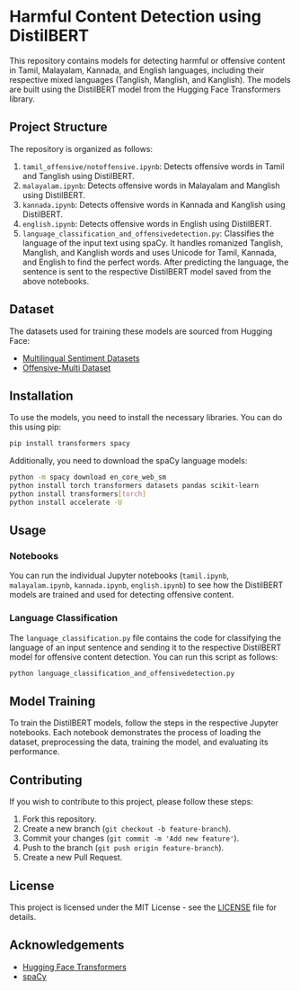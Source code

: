 # Harmful Content Detection using DistilBERT

This repository contains models for detecting harmful or offensive content in Tamil, Malayalam, Kannada, and English languages, including their respective mixed languages (Tanglish, Manglish, and Kanglish). The models are built using the DistilBERT model from the Hugging Face Transformers library.

## Project Structure

The repository is organized as follows:

1. `tamil_offensive/notoffensive.ipynb`: Detects offensive words in Tamil and Tanglish using DistilBERT.
2. `malayalam.ipynb`: Detects offensive words in Malayalam and Manglish using DistilBERT.
3. `kannada.ipynb`: Detects offensive words in Kannada and Kanglish using DistilBERT.
4. `english.ipynb`: Detects offensive words in English using DistilBERT.
5. `language_classification_and_offensivedetection.py`: Classifies the language of the input text using spaCy. It handles romanized Tanglish, Manglish, and Kanglish words and uses Unicode for Tamil, Kannada, and English to find the perfect words. After predicting the language, the sentence is sent to the respective DistilBERT model saved from the above notebooks.

## Dataset

The datasets used for training these models are sourced from Hugging Face:

- [Multilingual Sentiment Datasets](https://github.com/tyqiangz/multilingual-sentiment-datasets?tab=readme-ov-file)
- [Offensive-Multi Dataset](https://huggingface.co/datasets/valurank/offensive-multi)

## Installation

To use the models, you need to install the necessary libraries. You can do this using pip:

```bash
pip install transformers spacy
```

Additionally, you need to download the spaCy language models:

```bash
python -m spacy download en_core_web_sm
python install torch transformers datasets pandas scikit-learn
python install transformers[torch]
python install accelerate -U
```

## Usage

### Notebooks

You can run the individual Jupyter notebooks (`tamil.ipynb`, `malayalam.ipynb`, `kannada.ipynb`, `english.ipynb`) to see how the DistilBERT models are trained and used for detecting offensive content.

### Language Classification

The `language_classification.py` file contains the code for classifying the language of an input sentence and sending it to the respective DistilBERT model for offensive content detection. You can run this script as follows:

```bash
python language_classification_and_offensivedetection.py
```

## Model Training

To train the DistilBERT models, follow the steps in the respective Jupyter notebooks. Each notebook demonstrates the process of loading the dataset, preprocessing the data, training the model, and evaluating its performance.

## Contributing

If you wish to contribute to this project, please follow these steps:

1. Fork this repository.
2. Create a new branch (`git checkout -b feature-branch`).
3. Commit your changes (`git commit -m 'Add new feature'`).
4. Push to the branch (`git push origin feature-branch`).
5. Create a new Pull Request.

## License

This project is licensed under the MIT License - see the [LICENSE](LICENSE) file for details.

## Acknowledgements

- [Hugging Face Transformers](https://github.com/huggingface/transformers)
- [spaCy](https://github.com/explosion/spaCy)

